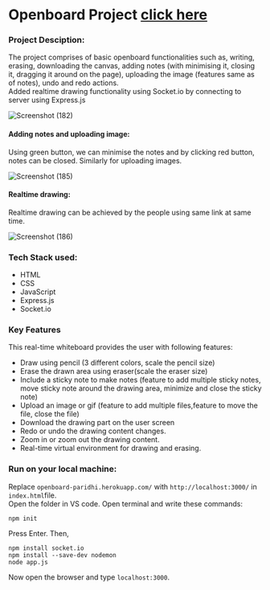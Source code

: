# Openboard Project [click here](https://openboard-paridhi.herokuapp.com/)

### Project Desciption:
The project comprises of basic openboard functionalities such as, writing, erasing, downloading the canvas, adding notes (with minimising it, closing it, dragging it around on the page), uploading the image (features same as of notes), undo and redo actions. <br>
Added realtime drawing functionality using Socket.io by connecting to server using Express.js

![Screenshot (182)](https://user-images.githubusercontent.com/53166430/139396117-a88de1d2-9536-4c20-a130-0de2050cfb64.png)

#### Adding notes and uploading image:
Using green button, we can minimise the notes and by clicking red button, notes can be closed. Similarly for uploading images. <br>

![Screenshot (185)](https://user-images.githubusercontent.com/53166430/139419145-6037dbb0-edf4-4ac1-8a41-6f3efc0bfa4c.png)

#### Realtime drawing:
Realtime drawing can be achieved by the people using same link at same time.

![Screenshot (186)](https://user-images.githubusercontent.com/53166430/139420253-edc8dab7-4589-4069-a0cb-f5e3bf24f648.png)

### Tech Stack used:
- HTML
- CSS
- JavaScript
- Express.js 
- Socket.io
### Key Features
This real-time whiteboard provides the user with following features:

- Draw using pencil (3 different colors, scale the pencil size)
- Erase the drawn area using eraser(scale the eraser size)
- Include a sticky note to make notes (feature to add multiple sticky notes, move sticky note around the drawing area, minimize and close the sticky note)
- Upload an image or gif (feature to add multiple files,feature to move the file, close the file)
- Download the drawing part on the user screen
- Redo or undo the drawing content changes.
- Zoom in or zoom out the drawing content.
- Real-time virtual environment for drawing and erasing.

### Run on your local machine:
Replace `openboard-paridhi.herokuapp.com/` with `http://localhost:3000/` in `index.html`file. <br>
Open the folder in VS code. Open terminal and write these commands: <br>
```
npm init
```
Press Enter. Then,
```
npm install socket.io
npm install --save-dev nodemon
node app.js
```
Now open the browser and type `localhost:3000`.

